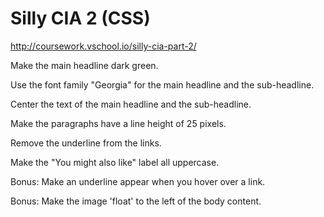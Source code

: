 # Silly CIA 2 (CSS) 
http://coursework.vschool.io/silly-cia-part-2/

Make the main headline dark green.

Use the font family "Georgia" for the main headline and the sub-headline.

Center the text of the main headline and the sub-headline.

Make the paragraphs have a line height of 25 pixels.

Remove the underline from the links.

Make the "You might also like" label all uppercase.

Bonus: Make an underline appear when you hover over a link.

Bonus: Make the image 'float' to the left of the body content.
